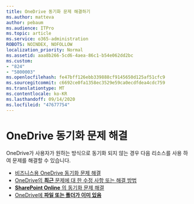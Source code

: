 ```yaml
---
title: OneDrive 동기화 문제 해결하기
ms.author: matteva
author: pebaum
ms.audience: ITPro
ms.topic: article
ms.service: o365-administration
ROBOTS: NOINDEX, NOFOLLOW
localization_priority: Normal
ms.assetid: aaa8b266-5cd6-4aea-86c1-b54e062dd2bc
ms.custom:
- "824"
- "5800003"
ms.openlocfilehash: fe47bff126ebb339888cf9145650d125af51cfc9
ms.sourcegitcommit: c6692ce0fa1358ec3529e59ca0ecdfdea4cdc759
ms.translationtype: MT
ms.contentlocale: ko-KR
ms.lasthandoff: 09/14/2020
ms.locfileid: "47677754"
---
```

# <a name="fix-onedrive-sync-problems"></a>OneDrive 동기화 문제 해결

OneDrive가 사용자가 원하는 방식으로 동기화 되지 않는 경우 다음 리소스를 사용 하 여 문제를 해결할 수 있습니다.

- [비즈니스용 OneDrive 동기화 문제 해결](https://support.microsoft.com/office/207e983e-146d-404c-a994-672ef29e1f90)
- [OneDrive의 **최근** 문제에 대 한 수정 사항 또는 해결 방법](https://support.office.com/article/36110213-f3f6-490d-8cb7-3833539def0b)
- [**SharePoint Online** 의 동기화 문제 해결](https://support.office.com/article/207e983e-146d-404c-a994-672ef29e1f90)
- [OneDrive에 **파일 또는 폴더가 이미 있음**](https://support.microsoft.com/office/7b8044ad-438d-41db-bbbf-4f66b8890408)
